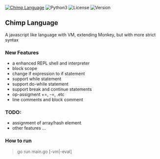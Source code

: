 <a href="http://flowerdance.me/"><img alt="Chimp Language" src="https://img.shields.io/badge/Chimp Language-🌏-9cf"></a>
<img alt="Python3" src="https://img.shields.io/badge/Language-Golang-red">
<img alt="License" src="https://img.shields.io/badge/License-Apache--2.0-glassgreen">
<img alt="Version" src="https://img.shields.io/badge/Version-1.0-yellow">

## Chimp Language
A javascript like language with VM, extending Monkey, but with more strict syntax

### New Features
- a enhanced REPL shell and interpreter
- block scope
- change if expression to if statement
- support while statement
- support do-while statement
- support break and continue statements
- op-assigment +=, -=, .etc
- line comments and block comment

### TODO:
- assignment of array/hash element
- other features ...

### How to run
> go run main.go [-vm|-eval]

